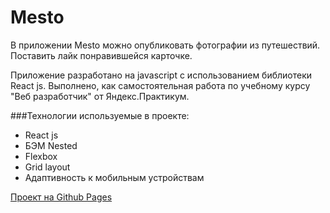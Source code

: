 # Mesto

В приложении Mesto можно опубликовать фотографии из путешествий. Поставить лайк понравившейся карточке.

Приложение разработано на javascript с использованием библиотеки React js. Выполнено, как самостоятельная работа по учебному курсу "Веб разработчик" от Яндекс.Практикум.

###Технологии используемые в проекте:
* React js
* БЭМ Nested
* Flexbox
* Grid layout
* Адаптивность к мобильным устройствам

[Проект на Github Pages](https://enslit.github.com/mesto-react/index.html)
